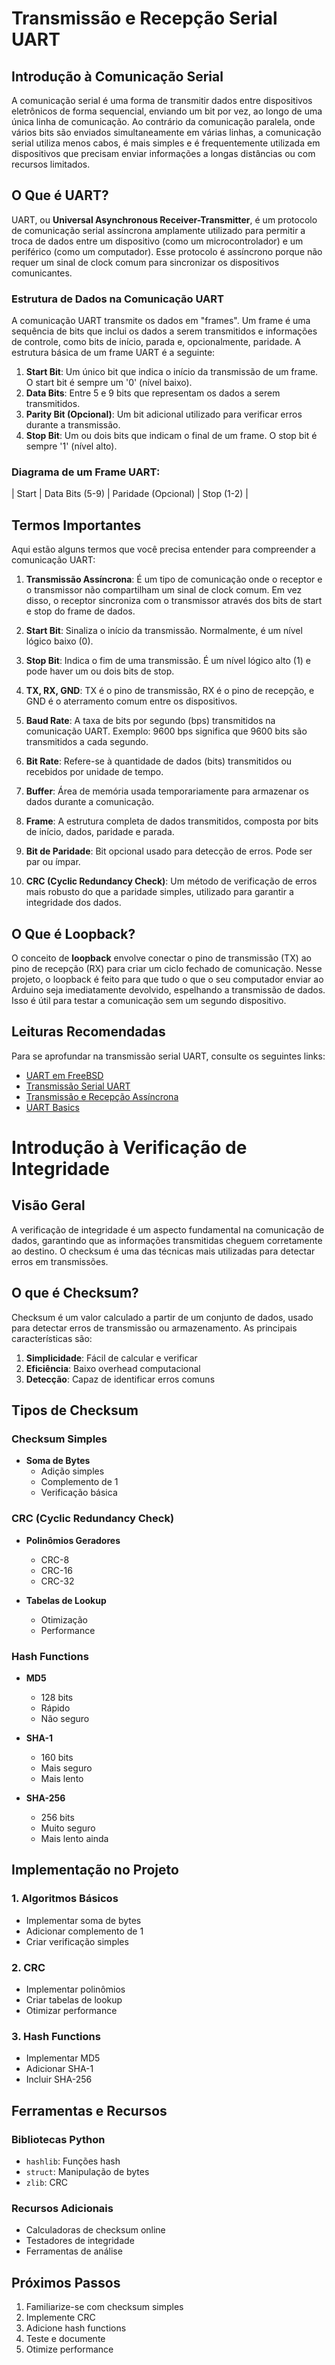 # Transmissão e Recepção Serial UART

## Introdução à Comunicação Serial

A comunicação serial é uma forma de transmitir dados entre dispositivos eletrônicos de forma sequencial, enviando um bit por vez, ao longo de uma única linha de comunicação. Ao contrário da comunicação paralela, onde vários bits são enviados simultaneamente em várias linhas, a comunicação serial utiliza menos cabos, é mais simples e é frequentemente utilizada em dispositivos que precisam enviar informações a longas distâncias ou com recursos limitados.

## O Que é UART?

UART, ou **Universal Asynchronous Receiver-Transmitter**, é um protocolo de comunicação serial assíncrona amplamente utilizado para permitir a troca de dados entre um dispositivo (como um microcontrolador) e um periférico (como um computador). Esse protocolo é assíncrono porque não requer um sinal de clock comum para sincronizar os dispositivos comunicantes.

### Estrutura de Dados na Comunicação UART

A comunicação UART transmite os dados em "frames". Um frame é uma sequência de bits que inclui os dados a serem transmitidos e informações de controle, como bits de início, parada e, opcionalmente, paridade. A estrutura básica de um frame UART é a seguinte:

1. **Start Bit**: Um único bit que indica o início da transmissão de um frame. O start bit é sempre um '0' (nível baixo).
2. **Data Bits**: Entre 5 e 9 bits que representam os dados a serem transmitidos.
3. **Parity Bit (Opcional)**: Um bit adicional utilizado para verificar erros durante a transmissão.
4. **Stop Bit**: Um ou dois bits que indicam o final de um frame. O stop bit é sempre '1' (nível alto).

### Diagrama de um Frame UART:

| Start | Data Bits (5-9) | Paridade (Opcional) | Stop (1-2) |


## Termos Importantes

Aqui estão alguns termos que você precisa entender para compreender a comunicação UART:

1. **Transmissão Assíncrona**: É um tipo de comunicação onde o receptor e o transmissor não compartilham um sinal de clock comum. Em vez disso, o receptor sincroniza com o transmissor através dos bits de start e stop do frame de dados.
   
2. **Start Bit**: Sinaliza o início da transmissão. Normalmente, é um nível lógico baixo (0).
   
3. **Stop Bit**: Indica o fim de uma transmissão. É um nível lógico alto (1) e pode haver um ou dois bits de stop.
   
4. **TX, RX, GND**: TX é o pino de transmissão, RX é o pino de recepção, e GND é o aterramento comum entre os dispositivos.
   
5. **Baud Rate**: A taxa de bits por segundo (bps) transmitidos na comunicação UART. Exemplo: 9600 bps significa que 9600 bits são transmitidos a cada segundo.
   
6. **Bit Rate**: Refere-se à quantidade de dados (bits) transmitidos ou recebidos por unidade de tempo.
   
7. **Buffer**: Área de memória usada temporariamente para armazenar os dados durante a comunicação.
   
8. **Frame**: A estrutura completa de dados transmitidos, composta por bits de início, dados, paridade e parada.
   
9. **Bit de Paridade**: Bit opcional usado para detecção de erros. Pode ser par ou ímpar.
   
10. **CRC (Cyclic Redundancy Check)**: Um método de verificação de erros mais robusto do que a paridade simples, utilizado para garantir a integridade dos dados.

## O Que é Loopback?

O conceito de **loopback** envolve conectar o pino de transmissão (TX) ao pino de recepção (RX) para criar um ciclo fechado de comunicação. Nesse projeto, o loopback é feito para que tudo o que o seu computador enviar ao Arduino seja imediatamente devolvido, espelhando a transmissão de dados. Isso é útil para testar a comunicação sem um segundo dispositivo.


## Leituras Recomendadas

Para se aprofundar na transmissão serial UART, consulte os seguintes links:

- [UART em FreeBSD](https://docs.freebsd.org/pt-br/articles/serial-uart/)
- [Transmissão Serial UART](http://www1.rc.unesp.br/igce/demac/alex/disciplinas/MicroII/EMA864315-Serial.pdf)
- [Transmissão e Recepção Assíncrona](https://www2.pcs.usp.br/~labdig/pdffiles_2012/tx_e_rx_as.pdf)
- [UART Basics](https://ece353.engr.wisc.edu/serial-interfaces/uart-basics/)

# Introdução à Verificação de Integridade

## Visão Geral

A verificação de integridade é um aspecto fundamental na comunicação de dados, garantindo que as informações transmitidas cheguem corretamente ao destino. O checksum é uma das técnicas mais utilizadas para detectar erros em transmissões.

## O que é Checksum?

Checksum é um valor calculado a partir de um conjunto de dados, usado para detectar erros de transmissão ou armazenamento. As principais características são:

1. **Simplicidade**: Fácil de calcular e verificar
2. **Eficiência**: Baixo overhead computacional
3. **Detecção**: Capaz de identificar erros comuns

## Tipos de Checksum

### Checksum Simples

- **Soma de Bytes**
  - Adição simples
  - Complemento de 1
  - Verificação básica

### CRC (Cyclic Redundancy Check)

- **Polinômios Geradores**
  - CRC-8
  - CRC-16
  - CRC-32

- **Tabelas de Lookup**
  - Otimização
  - Performance

### Hash Functions

- **MD5**
  - 128 bits
  - Rápido
  - Não seguro

- **SHA-1**
  - 160 bits
  - Mais seguro
  - Mais lento

- **SHA-256**
  - 256 bits
  - Muito seguro
  - Mais lento ainda

## Implementação no Projeto

### 1. Algoritmos Básicos

- Implementar soma de bytes
- Adicionar complemento de 1
- Criar verificação simples

### 2. CRC

- Implementar polinômios
- Criar tabelas de lookup
- Otimizar performance

### 3. Hash Functions

- Implementar MD5
- Adicionar SHA-1
- Incluir SHA-256

## Ferramentas e Recursos

### Bibliotecas Python

- `hashlib`: Funções hash
- `struct`: Manipulação de bytes
- `zlib`: CRC

### Recursos Adicionais

- Calculadoras de checksum online
- Testadores de integridade
- Ferramentas de análise

## Próximos Passos

1. Familiarize-se com checksum simples
2. Implemente CRC
3. Adicione hash functions
4. Teste e documente
5. Otimize performance


